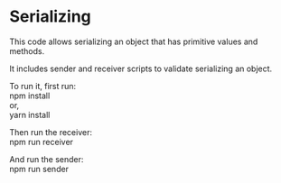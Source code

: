 # Serializing  
  
This code allows serializing an object that has primitive values and methods.  
  
It includes sender and receiver scripts to validate serializing an object.  
  
To run it, first run:  
npm install  
or,  
yarn install  
  
Then run the receiver:    
npm run receiver  
 
And run the sender:  
npm run sender

